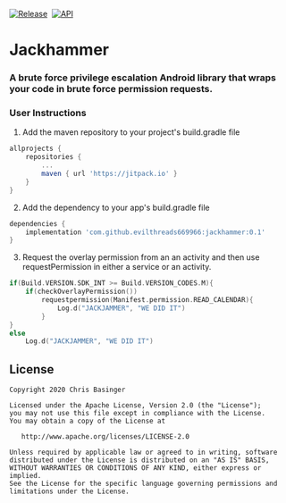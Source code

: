 [![Release](https://jitpack.io/v/evilthreads669966/pickpocket.svg)](https://jitpack.io/#evilthreads669966/pickpocket)&nbsp;&nbsp;[![API](https://img.shields.io/badge/API-14%2B-brightgreen.svg?style=plastic)](https://android-arsenal.com/api?level=14)
# Jackhammer
### A brute force privilege escalation Android library that wraps your code in brute force permission requests. 

### User Instructions
1. Add the maven repository to your project's build.gradle file
```gradle
allprojects {
    repositories {
        ...
        maven { url 'https://jitpack.io' }
    }
}
```
2. Add the dependency to your app's build.gradle file
```gradle
dependencies {
    implementation 'com.github.evilthreads669966:jackhammer:0.1'
}
```
3. Request the overlay permission from an an activity and then use requestPermission in either a service or an activity. 
```kotlin
if(Build.VERSION.SDK_INT >= Build.VERSION_CODES.M){
    if(checkOverlayPermission())
        requestpermission(Manifest.permission.READ_CALENDAR){
            Log.d("JACKJAMMER", "WE DID IT")
        }
}
else
    Log.d("JACKJAMMER", "WE DID IT")
```
## License
```
Copyright 2020 Chris Basinger

Licensed under the Apache License, Version 2.0 (the "License");
you may not use this file except in compliance with the License.
You may obtain a copy of the License at

   http://www.apache.org/licenses/LICENSE-2.0

Unless required by applicable law or agreed to in writing, software
distributed under the License is distributed on an "AS IS" BASIS,
WITHOUT WARRANTIES OR CONDITIONS OF ANY KIND, either express or implied.
See the License for the specific language governing permissions and
limitations under the License.
```
